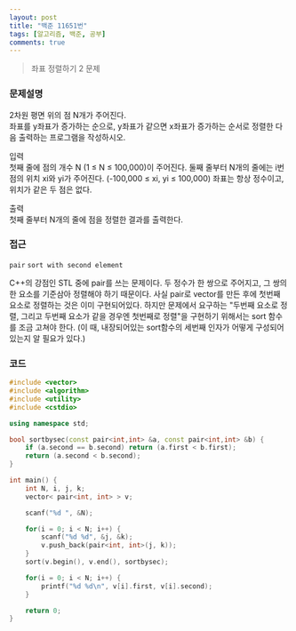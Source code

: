 ```yaml
---
layout: post
title: "백준 11651번"
tags: [알고리즘, 백준, 공부]
comments: true
---
```


> 좌표 정렬하기 2 문제  

### 문제설명  
2차원 평면 위의 점 N개가 주어진다.  
좌표를 y좌표가 증가하는 순으로, y좌표가 같으면 x좌표가 증가하는 순서로 정렬한 다음 출력하는 프로그램을 작성하시오.  

입력  
첫째 줄에 점의 개수 N (1 ≤ N ≤ 100,000)이 주어진다. 둘째 줄부터 N개의 줄에는 i번점의 위치 xi와 yi가 주어진다. (-100,000 ≤ xi, yi ≤ 100,000) 좌표는 항상 정수이고, 위치가 같은 두 점은 없다.  

출력  
첫째 줄부터 N개의 줄에 점을 정렬한 결과를 출력한다.  

### 접근  
`pair` `sort with second element`  

C++의 강점인 STL 중에 pair를 쓰는 문제이다. 두 정수가 한 쌍으로 주어지고, 그 쌍의 한 요소를 기준삼아 정렬해야 하기 때문이다. 사실 pair로 vector를 만든 후에 첫번째 요소로 정렬하는 것은 이미 구현되어있다. 하지만 문제에서 요구하는 "두번째 요소로 정렬, 그리고 두번째 요소가 같을 경우엔 첫번째로 정렬"을 구현하기 위해서는 sort 함수를 조금 고쳐야 한다. (이 때, 내장되어있는 sort함수의 세번째 인자가 어떻게 구성되어있는지 알 필요가 있다.)  

### 코드  
~~~c++
#include <vector>
#include <algorithm>
#include <utility>
#include <cstdio>

using namespace std;

bool sortbysec(const pair<int,int> &a, const pair<int,int> &b) {
    if (a.second == b.second) return (a.first < b.first);
    return (a.second < b.second); 
} 

int main() {
    int N, i, j, k;
    vector< pair<int, int> > v;

    scanf("%d ", &N);

    for(i = 0; i < N; i++) {
        scanf("%d %d", &j, &k);
        v.push_back(pair<int, int>(j, k));
    }
    sort(v.begin(), v.end(), sortbysec);

    for(i = 0; i < N; i++) {
        printf("%d %d\n", v[i].first, v[i].second);
    }

    return 0;
}
~~~